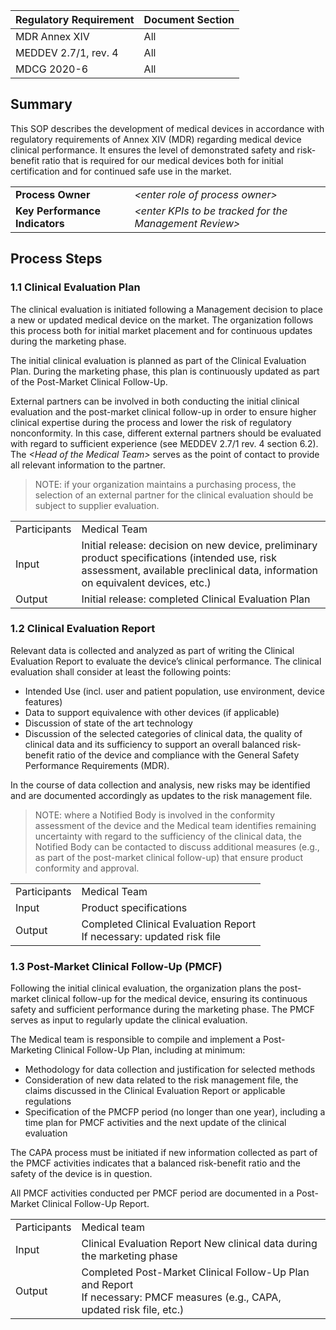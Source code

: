 | Regulatory Requirement | Document Section |
|------------------------|------------------|
| MDR Annex XIV          | All              |
| MEDDEV 2.7/1, rev. 4   | All              |
| MDCG 2020-6            | All              |

## Summary

This SOP describes the development of medical devices in accordance with regulatory requirements of Annex XIV (MDR) regarding medical device clinical performance. It ensures the level of
demonstrated safety and risk-benefit ratio that is required for our medical devices both for initial
certification and for continued safe use in the market.

|                                |                                                          |
|--------------------------------|----------------------------------------------------------|
| **Process Owner**              | *\<enter role of process owner\>*                        |
| **Key Performance Indicators** | *\<enter KPIs to be tracked for the Management Review\>* |

## Process Steps

### 1.1 Clinical Evaluation Plan

The clinical evaluation is initiated following a Management decision to place a new or updated medical device
on the market. The organization follows this process both for initial market placement and for continuous
updates during the marketing phase.

The initial clinical evaluation is planned as part of the Clinical Evaluation Plan. During the marketing
phase, this plan is continuously updated as part of the Post-Market Clinical Follow-Up.

External partners can be involved in both conducting the initial clinical evaluation and the post-market
clinical follow-up in order to ensure higher clinical expertise during the process and lower the risk of
regulatory nonconformity. In this case, different external partners should be evaluated with regard to
sufficient experience (see MEDDEV 2.7/1 rev. 4 section 6.2). The *\<Head of the Medical Team\>* serves as the
point of contact to provide all relevant information to the partner.

> NOTE: if your organization maintains a purchasing process, the selection of an external partner for the
> clinical evaluation should be subject to supplier evaluation.

|              |                                                                                                                                                                                  |
|--------------|----------------------------------------------------------------------------------------------------------------------------------------------------------------------------------|
| Participants | Medical Team                                                                                                                                                                     |
| Input        | Initial release: decision on new device, preliminary product specifications (intended use, risk assessment, available preclinical data, information on equivalent devices, etc.) |
| Output       | Initial release: completed Clinical Evaluation Plan                                                                                                                              |


### 1.2 Clinical Evaluation Report

Relevant data is collected and analyzed as part of writing the Clinical Evaluation Report to evaluate the
device’s clinical performance. The clinical evaluation shall consider at least the following points:

* Intended Use (incl. user and patient population, use environment, device features)
* Data to support equivalence with other devices (if applicable)
* Discussion of state of the art technology
* Discussion of the selected categories of clinical data, the quality of clinical data and its sufficiency to
  support an overall balanced risk-benefit ratio of the device and compliance with the General Safety
  Performance Requirements (MDR).

In the course of data collection and analysis, new risks may be identified and are documented accordingly as
updates to the risk management file.

> NOTE: where a Notified Body is involved in the conformity assessment of the device and the Medical team
> identifies remaining uncertainty with regard to the sufficiency of the clinical data, the Notified Body can
> be contacted to discuss additional measures (e.g., as part of the post-market clinical follow-up) that ensure
> product conformity and approval.

|              |                                                                         |
|--------------|-------------------------------------------------------------------------|
| Participants | Medical Team                                                            |
| Input        | Product specifications                                                  |
| Output       | Completed Clinical Evaluation Report<br>If necessary: updated risk file |

### 1.3 Post-Market Clinical Follow-Up (PMCF)

Following the initial clinical evaluation, the organization plans the post-market clinical follow-up for the
medical device, ensuring its continuous safety and sufficient performance during the marketing phase. The PMCF
serves as input to regularly update the clinical evaluation.

The Medical team is responsible to compile and implement a Post-Marketing Clinical Follow-Up Plan, including
at minimum:

* Methodology for data collection and justification for selected methods
* Consideration of new data related to the risk management file, the claims discussed in the Clinical
  Evaluation Report or applicable regulations
* Specification of the PMCFP period (no longer than one year), including a time plan for PMCF activities and
  the next update of the clinical evaluation

The CAPA process must be initiated if new information collected as part of the PMCF activities indicates that
a balanced risk-benefit ratio and the safety of the device is in question.

All PMCF activities conducted per PMCF period are documented in a Post-Market Clinical Follow-Up Report.

|              |                                                                                                                              |
|--------------|------------------------------------------------------------------------------------------------------------------------------|
| Participants | Medical team                                                                                                                 |
| Input        | Clinical Evaluation Report New clinical data during the marketing phase                                                          |
| Output       | Completed Post-Market Clinical Follow-Up Plan and Report<br>If necessary: PMCF measures (e.g., CAPA, updated risk file, etc.) |
